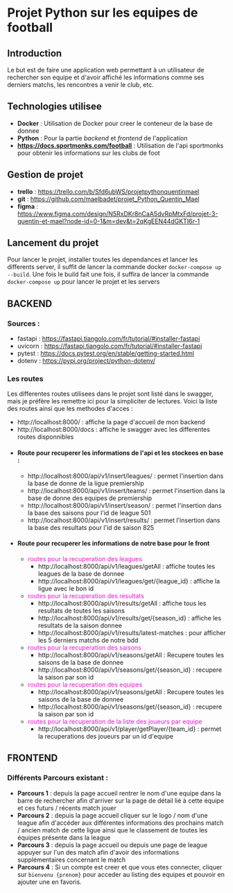 # Projet Python sur les equipes de football

## Introduction
Le but est de faire une application web permettant à un utilisateur de rechercher son equipe et 
d'avoir affiché les informations comme ses derniers matchs, les rencontres a venir le club, etc.

## Technologies utilisee 
- **Docker** : Utilisation de Docker pour creer le conteneur de la base de donnee
- **Python** : Pour la partie *backend* et *frontend* de l'application
- **https://docs.sportmonks.com/football** : Utilisation de l'api sportmonks pour obtenir les informations 
sur les clubs de foot

## Gestion de projet
- **trello** : https://trello.com/b/Sfd6ubWS/projetpythonquentinmael
- **git** : https://github.com/maelbadet/projet_Python_Quentin_Mael
- **figma** : https://www.figma.com/design/N5RxDKr8nCaA5dvRpMtxFd/projet-3-quentin-et-mael?node-id=0-1&m=dev&t=2qKgEEN44dGKTI6r-1

## Lancement du projet
Pour lancer le projet, installer toutes les dependances et lancer les differents server, il suffit de lancer la commande docker
`docker-compose up --build`. 
Une fois le build fait une fois, il suffira de lancer la commande `docker-compose up` pour lancer le projet et les servers
## BACKEND

### Sources : 
  - fastapi : https://fastapi.tiangolo.com/fr/tutorial/#installer-fastapi
  - uvicorn : https://fastapi.tiangolo.com/fr/tutorial/#installer-fastapi
  - pytest : https://docs.pytest.org/en/stable/getting-started.html
  - dotenv : https://pypi.org/project/python-dotenv/

### Les routes
Les differentes routes utilisees dans le projet sont listé dans le swagger, mais je préfère les 
remettre ici pour la simpliciter de lectures. Voici la liste des routes ainsi que les methodes d'acces : 
- http://localhost:8000/ : affiche la page d'accueil de mon backend
- http://localhost:8000/docs : affiche le swagger avec les differentes routes disponnibles
- #### Route pour recuperer les informations de l'api et les stockees en base :
  - http://localhost:8000/api/v1/insert/leagues/ : permet l'insertion dans la base de donne de la ligue premiership
  - http://localhost:8000/api/v1/insert/teams/ : permet l'insertion dans la base de donne des equipes de premiership
  - http://localhost:8000/api/v1/insert/season/ : permet l'insertion dans la base des saisons pour l'id de league 501
  - http://localhost:8000/api/v1/insert/results/ : permet l'insertion dans la base des resultats pour l'id de saison 825
- #### Route pour recuperer les informations de notre base pour le front
  - <span style="color: #e51bcc">routes pour la recuperation des leagues</span>
    - http://localhost:8000/api/v1/leagues/getAll : affiche toutes les leagues de la base de donnee
    - http://localhost:8000/api/v1/leagues/get/{league_id} : affiche la ligue avec le bon id
  - <span style="color: #e51bcc">routes pour la recuperation des resultats</span>
    - http://localhost:8000/api/v1/results/getAll : affiche tous les resultats de toutes les saisons
    - http://localhost:8000/api/v1/results/get/{season_id} : affiche les resultats de la saison donnee
    - http://localhost:8000/api/v1/results/latest-matches : pour afficher les 5 derniers matchs de notre bdd
  - <span style="color: #e51bcc">routes pour la recuperation des saisons</span>
    - http://localhost:8000/api/v1/seasons/getAll : Recupere toutes les saisons de la base de donnee
    - http://localhost:8000/api/v1/seasons/get/{season_id} : recupere la saison par son id
  - <span style="color: #e51bcc">routes pour la recuperation des equipes</span>
    - http://localhost:8000/api/v1/seasons/getAll : Recupere toutes les saisons de la base de donnee
    - http://localhost:8000/api/v1/seasons/get/{season_id} : recupere la saison par son id
  - <span style="color: #e51bcc">routes pour la recuperation de la liste des joueurs par equipe</span>
      - http://localhost:8000/api/v1/player/getPlayer/{team_id} : permet la recuperations des joueurs par un id d'equipe


## FRONTEND

### Différents Parcours existant :
- **Parcours 1** : depuis la page accueil rentrer le nom d'une equipe dans la barre de rechercher
afin d'arriver sur la page de détail lié à cette équipe et ces futurs / récents match jouer
- **Parcours 2** : depuis la page accueil cliquer sur le logo / nom d'une league afin d'accéder aux
différentes informations des prochains match / ancien match de cette ligue ainsi que le classement
de toutes les équipes présente dans la league
- **Parcours 3** : depuis la page accueil ou depuis une page de league appuyer sur l'un des match
afin d'avoir des informations supplémentaires concernant le match
- **Parcours 4** : Si un compte est creer et que vous etes connecter, cliquer sur `bienvenu {prenom}`
pour acceder au listing des equipes et pouvoir en ajouter une en favoris.
